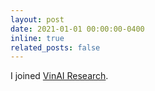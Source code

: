 ```yaml
---
layout: post
date: 2021-01-01 00:00:00-0400
inline: true
related_posts: false
---
```


I joined <a href="https://www.vinai.io">VinAI Research</a>.
